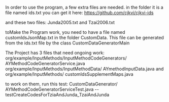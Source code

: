 In order to use the program, a few extra files are needed.
in the folder
it is a file named ids.txt
you can get it here: https://github.com/cjkvi/cjkvi-ids

and these two files:
Junda2005.txt and 
Tzai2006.txt 

toMake the Program work,
you need to have a file named customIdsJsonMap.txt
in the folder CustomData.
This file can be generated from the ids.txt file
by the class CustomDataGeneratorMain

The Project has 3 files that need ongoing work:
org/example/InputMethods/InputMethodCodeGenerators/
AYMethodCodeGeneratorService.java
org/example/InputMethods/InputMethodData/
AYmethodInputData.java
and
org/example/InputMethods/
customIdsSupplementMaps.java

to work on them, run this test:
CustomDataGenerator/
AYMethodCodeGeneratorServiceTest.java
--testCreateCodesForTziaAndJunda_TzaiAndJunda